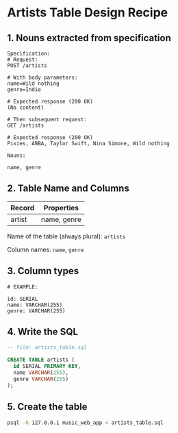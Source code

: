 # Artists Table Design Recipe

## 1. Nouns extracted from specification

```
Specification:
# Request:
POST /artists

# With body parameters:
name=Wild nothing
genre=Indie

# Expected response (200 OK)
(No content)

# Then subsequent request:
GET /artists

# Expected response (200 OK)
Pixies, ABBA, Taylor Swift, Nina Simone, Wild nothing
```

```
Nouns:

name, genre
```

## 2. Table Name and Columns

| Record                | Properties          |
| --------------------- | ------------------- |
| artist                | name, genre         |

Name of the table (always plural): `artists`

Column names: `name`, `genre`

## 3. Column types

```
# EXAMPLE:

id: SERIAL
name: VARCHAR(255)
genre: VARCHAR(255)
```

## 4. Write the SQL

```sql
-- file: artists_table.sql

CREATE TABLE artists (
  id SERIAL PRIMARY KEY,
  name VARCHAR(255),
  genre VARCHAR(255)
);
```

## 5. Create the table

```bash
psql -h 127.0.0.1 music_web_app < artists_table.sql
```
